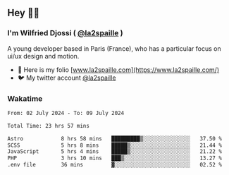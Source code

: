 ## Hey 👋🏾
### I'm Wilfried Djossi ( <a href="https://twitter.com/la2spaille/" target="_blank">@la2spaille</a> )
A young developer based in Paris (France), who has a particular focus on ui/ux design and motion.

- 🎨 Here is my folio [www.la2spaille.com](https://www.la2spaille.com/)
- 🐦 My twitter account [@la2spaille](https://twitter.com/la2spaille/)

### Wakatime
<!--START_SECTION:waka-->

```txt
From: 02 July 2024 - To: 09 July 2024

Total Time: 23 hrs 57 mins

Astro            8 hrs 58 mins   █████████▒░░░░░░░░░░░░░░░   37.50 %
SCSS             5 hrs 8 mins    █████▒░░░░░░░░░░░░░░░░░░░   21.44 %
JavaScript       5 hrs 4 mins    █████▒░░░░░░░░░░░░░░░░░░░   21.22 %
PHP              3 hrs 10 mins   ███▒░░░░░░░░░░░░░░░░░░░░░   13.27 %
.env file        36 mins         ▓░░░░░░░░░░░░░░░░░░░░░░░░   02.52 %
```

<!--END_SECTION:waka-->
<!--
**la2spaille/la2spaille** is a ✨ _special_ ✨ repository because its `README.md` (this file) appears on your GitHub profile.

Here are some ideas to get you started:

- 🔭 I’m currently working on ...
- 🌱 I’m currently learning ...
- 👯 I’m looking to collaborate on ...
- 🤔 I’m looking for help with ...
- 💬 Ask me about ...
- 📫 How to reach me: ...
- 😄 Pronouns: ...
- ⚡ Fun fact: ...
-->
